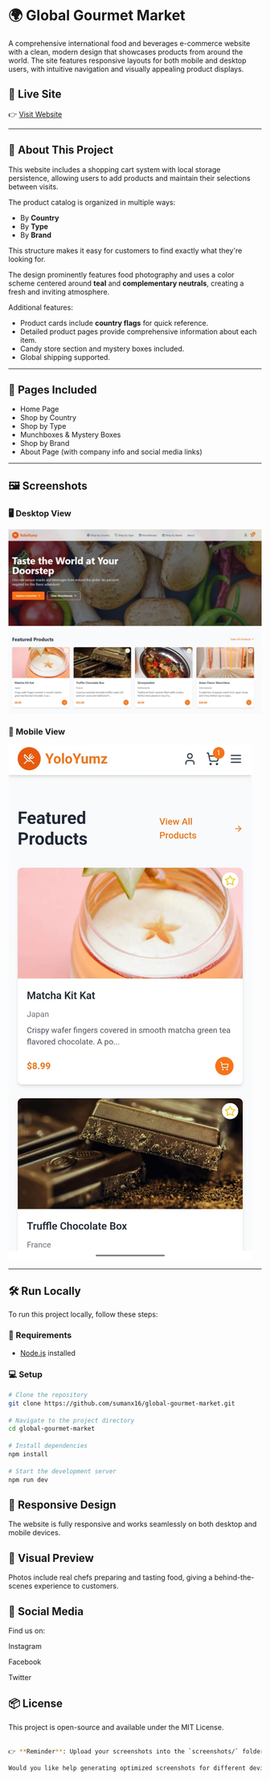 # 🌍 Global Gourmet Market

A comprehensive international food and beverages e-commerce website with a clean, modern design that showcases products from around the world. The site features responsive layouts for both mobile and desktop users, with intuitive navigation and visually appealing product displays.

## 🔗 Live Site

👉 [Visit Website](https://monumental-croissant-4705c8.netlify.app/)

---

## 📖 About This Project

This website includes a shopping cart system with local storage persistence, allowing users to add products and maintain their selections between visits.

The product catalog is organized in multiple ways:
- By **Country**
- By **Type**
- By **Brand**

This structure makes it easy for customers to find exactly what they're looking for.

The design prominently features food photography and uses a color scheme centered around **teal** and **complementary neutrals**, creating a fresh and inviting atmosphere.

Additional features:
- Product cards include **country flags** for quick reference.
- Detailed product pages provide comprehensive information about each item.
- Candy store section and mystery boxes included.
- Global shipping supported.

---

## 📄 Pages Included

- Home Page
- Shop by Country
- Shop by Type
- Munchboxes & Mystery Boxes
- Shop by Brand
- About Page (with company info and social media links)

---

## 🖼️ Screenshots



### 🖥️ Desktop View

![Desktop View](home.jpg)

### 📱 Mobile View

![Mobile View](mobile.jpg)

---

## 🛠️ Run Locally

To run this project locally, follow these steps:

### 🔧 Requirements
- [Node.js](https://nodejs.org) installed

### 💻 Setup

```bash
# Clone the repository
git clone https://github.com/sumanx16/global-gourmet-market.git

# Navigate to the project directory
cd global-gourmet-market

# Install dependencies
npm install

# Start the development server
npm run dev
```
## 📱 Responsive Design
The website is fully responsive and works seamlessly on both desktop and mobile devices.

## 📸 Visual Preview
Photos include real chefs preparing and tasting food, giving a behind-the-scenes experience to customers.

## 🔗 Social Media
Find us on:

Instagram

Facebook

Twitter

## 📦 License
This project is open-source and available under the MIT License.
```bash

👉 **Reminder**: Upload your screenshots into the `screenshots/` folder in your repo and replace the filenames accordingly (`desktop-home.png`, `mobile-home.png`, etc.).

Would you like help generating optimized screenshots for different devices?
```
